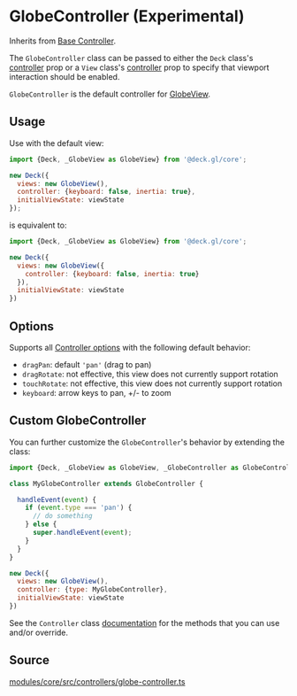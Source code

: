 # GlobeController (Experimental)

Inherits from [Base Controller](/docs/api-reference/core/controller.md).

The `GlobeController` class can be passed to either the `Deck` class's [controller](/docs/api-reference/core/deck.md#controller) prop or a `View` class's [controller](/docs/api-reference/core/view.md#controller) prop to specify that viewport interaction should be enabled.

`GlobeController` is the default controller for [GlobeView](/docs/api-reference/core/globe-view.md).

## Usage

Use with the default view:

```js
import {Deck, _GlobeView as GlobeView} from '@deck.gl/core';

new Deck({
  views: new GlobeView(),
  controller: {keyboard: false, inertia: true},
  initialViewState: viewState
});
```

is equivalent to:

```js
import {Deck, _GlobeView as GlobeView} from '@deck.gl/core';

new Deck({
  views: new GlobeView({
    controller: {keyboard: false, inertia: true}
  }),
  initialViewState: viewState
})
```

## Options

Supports all [Controller options](/docs/api-reference/core/controller.md#options) with the following default behavior:

- `dragPan`: default `'pan'` (drag to pan)
- `dragRotate`: not effective, this view does not currently support rotation
- `touchRotate`: not effective, this view does not currently support rotation
- `keyboard`: arrow keys to pan, +/- to zoom

## Custom GlobeController

You can further customize the `GlobeController`'s behavior by extending the class:

```js
import {Deck, _GlobeView as GlobeView, _GlobeController as GlobeController} from '@deck.gl/core';

class MyGlobeController extends GlobeController {

  handleEvent(event) {
    if (event.type === 'pan') {
      // do something
    } else {
      super.handleEvent(event);
    }
  }
}

new Deck({
  views: new GlobeView(),
  controller: {type: MyGlobeController},
  initialViewState: viewState
})
```

See the `Controller` class [documentation](/docs/api-reference/core/controller.md#methods) for the methods that you can use and/or override.


## Source

[modules/core/src/controllers/globe-controller.ts](https://github.com/visgl/deck.gl/blob/8.8-release/modules/core/src/controllers/globe-controller.ts)
